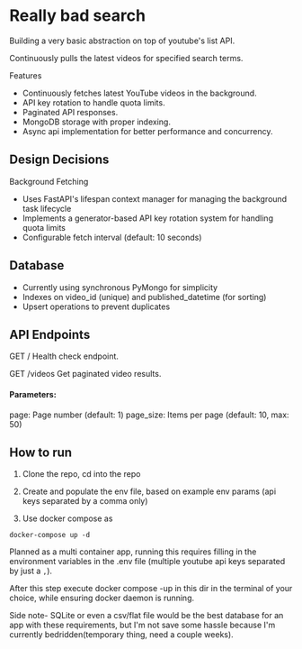 # Really bad search

Building a very basic abstraction on top of youtube's list API.

Continuously pulls the latest videos for specified search terms.

Features
- Continuously fetches latest YouTube videos in the background.
- API key rotation to handle quota limits.
- Paginated API responses.
- MongoDB storage with proper indexing.
- Async api implementation for better performance and concurrency.

## Design Decisions
Background Fetching
- Uses FastAPI's lifespan context manager for managing the background task lifecycle
- Implements a generator-based API key rotation system for handling quota limits
- Configurable fetch interval (default: 10 seconds)

## Database
- Currently using synchronous PyMongo for simplicity
- Indexes on video_id (unique) and published_datetime (for sorting)
- Upsert operations to prevent duplicates

## API Endpoints
GET /
Health check endpoint.

GET /videos
Get paginated video results.

#### Parameters:

page: Page number (default: 1)
page_size: Items per page (default: 10, max: 50)


## How to run

1. Clone the repo, cd into the repo

2. Create and populate the env file, based on example env params (api keys separated by a comma only)

3. Use docker compose as

`docker-compose up -d`







Planned as a multi container app, running this requires filling in the environment variables in the .env file (multiple youtube api keys separated by just a `,`).

After this step execute docker compose -up in this dir in the terminal of your choice, while ensuring docker daemon is running.

Side note- SQLite or even a csv/flat file would be the best database for an app with these requirements, but I'm not save some hassle because I'm currently bedridden(temporary thing, need a couple weeks).
